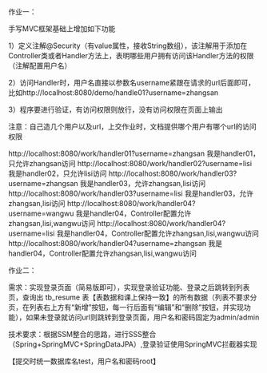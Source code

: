 作业一：

手写MVC框架基础上增加如下功能

1）定义注解@Security（有value属性，接收String数组），该注解用于添加在Controller类或者Handler方法上，表明哪些用户拥有访问该Handler方法的权限（注解配置用户名）

2）访问Handler时，用户名直接以参数名username紧跟在请求的url后面即可，比如http://localhost:8080/demo/handle01?username=zhangsan

3）程序要进行验证，有访问权限则放行，没有访问权限在页面上输出

注意：自己造几个用户以及url，上交作业时，文档提供哪个用户有哪个url的访问权限

 

http://localhost:8080/work/handler01?username=zhangsan 我是handler01，只允许zhangsan访问
http://localhost:8080/work/handler02?username=lisi 我是handler02，只允许lisi访问
http://localhost:8080/work/handler03?username=zhangsan 我是handler03，允许zhangsan,lisi访问
http://localhost:8080/work/handler03?username=lisi 我是handler03，允许zhangsan,lisi访问
http://localhost:8080/work/handler04?username=wangwu 我是handler04，Controller配置允许zhangsan,lisi,wangwu访问
http://localhost:8080/work/handler04?username=lisi 我是handler04，Controller配置允许zhangsan,lisi,wangwu访问
http://localhost:8080/work/handler04?username=zhangsan 我是handler04，Controller配置允许zhangsan,lisi,wangwu访问



作业二：

需求：实现登录页面（简易版即可），实现登录验证功能、登录之后跳转到列表页，查询出 tb_resume 表【表数据和课上保持一致】的所有数据（列表不要求分页，在列表右上方有“新增”按钮，每一行后面有“编辑”和“删除”按钮，并实现功能），如果未登录就访问url则跳转到登录页面，用户名和密码固定为admin/admin

技术要求：根据SSM整合的思路，进行SSS整合（Spring+SpringMVC+SpringDataJPA）,登录验证使用SpringMVC拦截器实现

【提交时统一数据库名test，用户名和密码root】